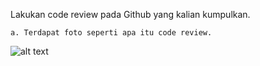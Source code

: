Lakukan code review pada Github yang kalian kumpulkan.

    a. Terdapat foto seperti apa itu code review.
    
![alt text](https://github.com/abdansyakur14002/DE_Abdan-Syakur/blob/main/03.Version%20Control%20System/screenshot/eksplorasi3.jpg?raw=true)